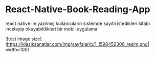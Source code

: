 # React-Native-Book-Reading-App
react native ile yazılmış kullanıcıların sistemde kayıtlı istedikleri kitabı inceleyip okuyabildikleri bir mobil uygulama

![test image size](https://klasiksanatlar.com/img/sayfalar/b/1_1598452306_resim.png| width=100)

